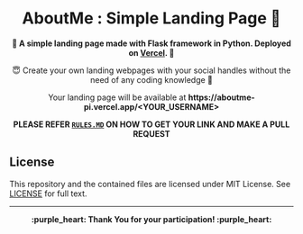 <h1 align="center"> AboutMe : Simple Landing Page 🌴 </h1>
<p align = "center"><b>🎉 A simple landing page made with Flask framework in Python. Deployed on <a href="https://aboutme-pi.vercel.app/">Vercel</a>. 🎉</b></p>

<p align = "center">😇 Create your own landing webpages with your social handles without the need of any coding knowledge 💖 <p>
<p align = "center">Your landing page will be available at <b>https://aboutme-pi.vercel.app/&#60;YOUR_USERNAME&#62;</b><p>

<p align = "center"><b>PLEASE REFER <a href = 'https://github.com/abhilashmnair/aboutme/blob/main/RULES.md'><code>RULES.MD</code></a> ON HOW TO GET YOUR LINK AND MAKE A PULL REQUEST</b></p>

## <b>License</b>

This repository and the contained files are licensed under MIT License. See [LICENSE](https://github.com/abhilashmnair/aboutme/blob/main/LICENSE) for full text.
<br>

---

<p align = "center"><b>:purple_heart: Thank You for your participation! :purple_heart:</b></p>  
